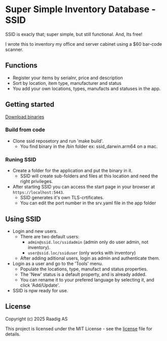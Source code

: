 # Super Simple Inventory Database - SSID

SSID is exacly that; super simple, but still functional. And, Its free!

I wrote this to inventory my office and server cabinet using a $60 bar-code scanner.

## Functions

- Register your items by serialnr, price and description
- Sort by location, item type, manufacturer and status
- You add your own locations, types, manufacts and statuses in the app.

## Getting started

[Download binaries](bin/)

### Build from code

- Clone ssid reposetory and run 'make build'.
  - You find binary in the /bin folder ex: ssid_darwin.arm64 on a mac.
  
### Runing SSID

- Create a folder for the application and put the binary in it.
  - SSID will create sub-folders and files at this location and need the right privileges.
- After starting SSID you can access the start page in your browser at `https://localhost:5443`.
  - SSID generates it's own TLS-crtificates.
  - You can edit the port number in the srv.yaml file in the app folder

## Using SSID
  
- Login and new users.
  - There are two default users:
    - `admin@ssid.loc/ssidadmin` (admin only do user admin, not inventory).
    - `user@ssid.loc/ssiduser` (only works with inventory)
  - After adding aditional users, login as admin and authenticate them.
- Login as a user and go to the 'Tools' menu.
  - Populate the locations, type, manufact and status properties.
  - The 'New' status is a default property, and is already added.
  - You can rename it to your prefered language by selecting it, and click 'Add/Update'.
- SSID is npw ready for use.

## License

Copyright (c) 2025 Raadig AS

This project is licensed under the MIT License - see the [license](LICENSE) file for details.
